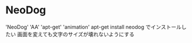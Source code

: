 # NeoDog
'NeoDog' 'AA' 'apt-get' 'animation'
apt-get install neodog でインストールしたい
画面を変えても文字のサイズが壊れないようにする
